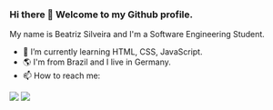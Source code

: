 ### Hi there 👋 Welcome to my Github profile.
My name is Beatriz Silveira and I'm a Software Engineering Student.

- 🌱 I’m currently learning HTML, CSS, JavaScript.
- 🌎 I'm from Brazil and I live in Germany.
- 📫 How to reach me: 
<div>
<a href="https://www.linkedin.com/in/silveira-beatriz" target="_blank"><img src="https://img.shields.io/badge/-LinkedIn-%230077B5?style=for-the-badge&logo=linkedin&logoColor=white" target="_blank"></a>   
<a href = "mailto:beatrizsvra@gmail.com"><img src="https://img.shields.io/badge/Gmail-D14836?style=for-the-badge&logo=gmail&logoColor=white" target="_blank"></a>
</div>
